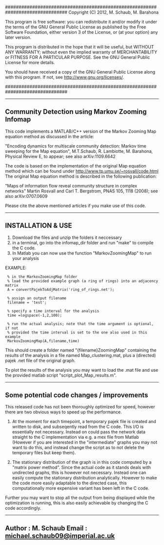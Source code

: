 ###############################################################################
Copyright (C) 2012, M. Schaub, M. Barahona

This program is free software: you can redistribute it and/or modify
it under the terms of the GNU General Public License as published by
the Free Software Foundation, either version 3 of the License, or
(at your option) any later version.

This program is distributed in the hope that it will be useful,
but WITHOUT ANY WARRANTY; without even the implied warranty of
MERCHANTABILITY or FITNESS FOR A PARTICULAR PURPOSE.  See the
GNU General Public License for more details.

You should have received a copy of the GNU General Public License
along with this program. If not, see <http://www.gnu.org/licenses/>.

###############################################################################

-----------------------------------------------------------------------------
Community Detection using Markov Zooming Infomap
-----------------------------------------------------------------------------

This code implements a MATLAB/C++ version of the Markov Zooming Map equation 
method as discussed in the article:

"Encoding dynamics for multiscale community detection: Markov time sweeping for 
the Map equation", M.T.Schaub, R. Lambiotte, M. Barahona, Physical Review E, 
to appear; see also arXiv:1109.6642

The code is based on the implementation of the original Map equation method
which can be found under http://www.tp.umu.se/~rosvall/code.html
The original Map equation method is described in the following publication:

"Maps of information flow reveal community structure in complex networks"
Martin Rosvall and Carl T. Bergstrom, PNAS 105, 1118 (2008); 
see also arXiv:0707.0609

Please cite the above mentioned articles if you make use of this code.

-----------------------------------------------------------------------------
INSTALLATION & USE
-----------------------------------------------------------------------------
1. Download the files and unzip the folders it neccessary
2. in a terminal, go into the infomap_dir folder and run "make" to compile 
   the C code.
3. In Matlab you can now use the function "MarkovZoomingMap" to run your 
   analysis

EXAMPLE:

     % in the MarkovZoomingMap folder
     % load the provided example graph (a ring of rings) into an adjacency matrix
     A = convertPajekToAdjMatrix('ring_of_rings.net');
     
     % assign an output filename
     filename = 'test';

     % specify a time interval for the analysis
     time =logspace(-1,2,100);

     % run the actual analysis; note that the time argument is optional, if not
     % provided the time interval is set to the one also used in this example
     MarkovZoomingMap(A,filename,time)

This should create a folder named "{filename}ZoomingMap" containing the results
of the analysis in a file named Map_clustering.mat, plus a (directed) pajek .net
file of the original graph.

To plot the results of the analysis you may want to load the .mat file and use 
the provided matlab script "script_plot_Map_results.m".

-----------------------------------------------------------------------------
Some potential code changes / improvements
-----------------------------------------------------------------------------
This released code has not been thoroughly optimized for speed, however there
are two obvious ways to speed up the performance.

1) At the moment for each timepoint, a temporary pajek file is created and 
written to disk, and subseqently read from the C code. This I/O is essentially
not necessary. Instead on could pass the network data straight to the C 
implementation via e.g. a mex file from Matlab (However if you are interested 
in the "intermediate" graphs you may not want to do this, and instead change 
the script as to not delete the temporary files but keep them).

2) The stationary distribution of the graph is in this code computed by a
"matrix power method". Since the actual code as it stands deals with undirected
graphs, this is however not necessary. Instead one can easily compute the 
stationary distribution analytically. However to make the code more easily 
adaptable to the directed case, this computationally more expensive variant has 
been left in  the C code.

Further you may want to stop all the output from being displayed while the 
optimization is running, this is also easily achievable by changing the C code
accordingly.


-----------------------------------------------------------------------------
Author   : M. Schaub
Email    : michael.schaub09@imperial.ac.uk 
-----------------------------------------------------------------------------
